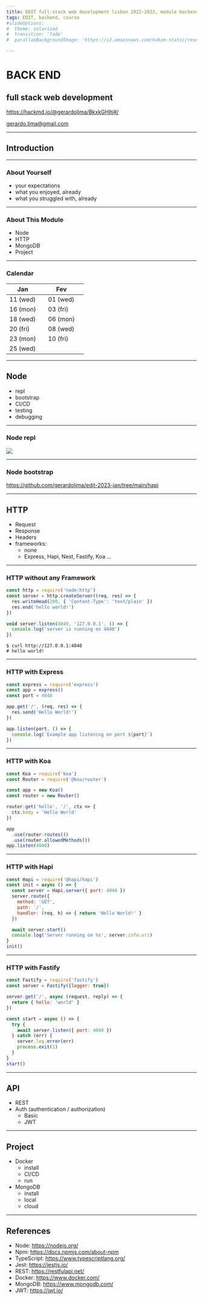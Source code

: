 ```yaml
---
title: EDIT full-stack web development lisbon 2022-2023, module backend
tags: EDIT, backend, course
#slideOptions:
#  theme: solarized
#  transition: 'fade'
#  parallaxBackgroundImage: 'https://s3.amazonaws.com/hakim-static/reveal-js/reveal-parallax-1.jpg'

---
```


# BACK END
## full stack web development
https://hackmd.io/@gerardolima/BkxkGHItj#/  

gerardo.lima@gmail.com
<!--
slack channel: https://app.slack.com/client/T03UFMB6P7G/C03U7PDB215
page: https://weareedit.io/formacao/curso-full-stack-web-development-lisboa-2/
-->

---

## Introduction

----

### About Yourself

- your expectations
- what you enjoyed, already
- what you struggled with, already

----

### About This Module

- Node
- HTTP
- MongoDB
- Project

----

### Calendar
| Jan      |     | Fev      |     |
| -------- | --- | -------- | --- |
| 11 (wed) |     | 01 (wed) |     |
| 16 (mon) |     | 03 (fri) |     |
| 18 (wed) |     | 06 (mon) |     |
| 20 (fri) |     | 08 (wed) |     |
| 23 (mon) |     | 10 (fri) |     |
| 25 (wed) |     |          |     |


---

## Node
- repl
- bootstrap
- CI/CD
- testing
- debugging

----

### Node repl

![](https://i.imgur.com/gfJeDGY.png)

----

### Node bootstrap

https://github.com/gerardolima/edit-2023-jan/tree/main/hapi

---

## HTTP
- Request
- Response
- Headers
- frameworks:
    - none
    - Express, Hapi, Nest, Fastify, Koa ...


----

### HTTP without any Framework

```javascript
const http = require('node:http')
const server = http.createServer((req, res) => {
  res.writeHead(200, { 'Content-Type': 'text/plain' })
  res.end('hello world!')
})

void server.listen(4040, '127.0.0.1', () => {
  console.log('server is running on 4040')
})
```

```shell
$ curl http://127.0.0.1:4040
# hello world!
```

----

### HTTP with Express

```javascript
const express = require('express')
const app = express()
const port = 4040

app.get('/', (req, res) => {
  res.send('Hello World!')
})

app.listen(port, () => {
  console.log(`Example app listening on port ${port}`)
})
```

----

### HTTP with Koa

```javascript
const Koa = require('koa')
const Router = require('@koa/router')

const app = new Koa()
const router = new Router()

router.get('hello', '/', ctx => {
  ctx.body = 'Hello World'
})

app
  .use(router.routes())
  .use(router.allowedMethods())
app.listen(4040)
```

----

### HTTP with Hapi

```javascript
const Hapi = require('@hapi/hapi')
const init = async () => {
  const server = Hapi.server({ port: 4040 })
  server.route({
    method: 'GET',
    path: '/',
    handler: (req, h) => { return 'Hello World!' }
  })

  await server.start()
  console.log('Server running on %s', server.info.uri)
}
init()
```

----

### HTTP with Fastify

```javascript
const Fastify = require('fastify')
const server = Fastify({logger: true})

server.get('/', async (request, reply) => {
  return { hello: 'world' }
})

const start = async () => {
  try {
    await server.listen({ port: 4040 })
  } catch (err) {
    server.log.error(err)
    process.exit(1)
  }
}
start()

```

---

## API
- REST
- Auth (authentication / authorization)
    - Basic
    - JWT

---

## Project
- Docker
    - install
    - CI/CD
    - run
-  MongoDB
    - install
    - local
    - cloud

---

## References
- Node: https://nodejs.org/
- Npm: https://docs.npmjs.com/about-npm
- TypeScript: https://www.typescriptlang.org/
- Jest: https://jestjs.io/
- REST: https://restfulapi.net/
- Docker: https://www.docker.com/
- MongoDB: https://www.mongodb.com/
- JWT: https://jwt.io/